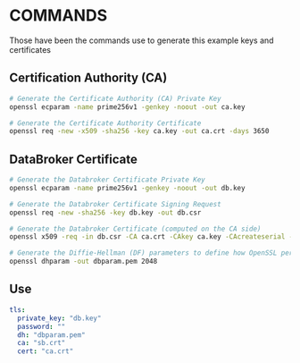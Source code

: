 # COMMANDS

Those have been the commands use to generate this example keys and certificates

## Certification Authority (CA)

```sh
# Generate the Certificate Authority (CA) Private Key
openssl ecparam -name prime256v1 -genkey -noout -out ca.key

# Generate the Certificate Authority Certificate
openssl req -new -x509 -sha256 -key ca.key -out ca.crt -days 3650
```

## DataBroker Certificate

```sh
# Generate the Databroker Certificate Private Key
openssl ecparam -name prime256v1 -genkey -noout -out db.key

# Generate the Databroker Certificate Signing Request
openssl req -new -sha256 -key db.key -out db.csr

# Generate the Databroker Certificate (computed on the CA side)
openssl x509 -req -in db.csr -CA ca.crt -CAkey ca.key -CAcreateserial -out db.crt -days 1000 -sha256

# Generate the Diffie-Hellman (DF) parameters to define how OpenSSL performs de DF key-exchange.
openssl dhparam -out dbparam.pem 2048
```

## Use

```yaml
tls:
  private_key: "db.key"
  password: ""
  dh: "dbparam.pem"
  ca: "sb.crt"
  cert: "ca.crt"
```
